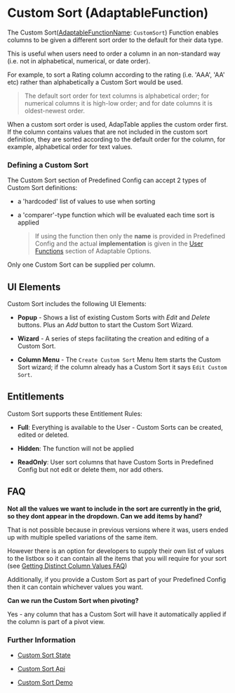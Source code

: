# Custom Sort (AdaptableFunction)

The Custom Sort([AdaptableFunctionName](https://api.adaptabletools.com/modules/_src_predefinedconfig_common_types_.html#adaptablefunctionname): `CustomSort`) Function enables columns to be given a different sort order to the default for their data type.

This is useful when users need to order a column in an non-standard way (i.e. not in alphabetical, numerical, or date order). 

For example, to sort a Rating column according to the rating (i.e. 'AAA', 'AA' etc) rather than alphabetically a Custom Sort would be used.

> The default sort order for text columns is alphabetical order; for numerical columns it is high-low order; and for date columns it is oldest-newest order.

When a custom sort order is used, AdapTable applies the custom order first. If the column contains values that are not included in the custom sort definition, they are sorted according to the default order for the column, for example, alphabetical order for text values.

### Defining a Custom Sort
The Custom Sort section of Predefined Config can accept 2 types of Custom Sort definitions:

- a 'hardcoded' list of values to use when sorting

- a 'comparer'-type function which will be evaluated each time sort is applied 
    
    > If using the function then only the **name** is provided in Predefined Config and the actual **implementation** is given in the [User Functions](https://api.adaptabletools.com/modules/_src_adaptableoptions_userfunctions_.html) section of Adaptable Options.

Only one Custom Sort can be supplied per column.

## UI Elements
Custom Sort includes the following UI Elements:

- **Popup** - Shows a list of existing Custom Sorts with *Edit* and *Delete* buttons.  Plus an *Add* button to start the Custom Sort Wizard.

- **Wizard** - A series of steps facilitating the creation and editing of a Custom Sort.

- **Column Menu** - The `Create Custom Sort` Menu Item starts the Custom Sort wizard; if the column already has a Custom Sort it says `Edit Custom Sort`.

## Entitlements

Custom Sort supports these Entitlement Rules:

- **Full**: Everything is available to the User - Custom Sorts can be created, edited or deleted.

- **Hidden**: The function will not be applied

- **ReadOnly**: User sort columns that have Custom Sorts in Predefined Config but not edit or delete them, nor add others.

## FAQ

**Not all the values we want to include in the sort are currently in the grid, so they dont appear in the dropdown.  Can we add items by hand?**

That is not possible because in previous versions where it was, users ended up with multiple spelled variations of the same item. 

However there is an option for developers to supply their own list of values to the listbox so it can contain all the items that you will require for your sort (see [Getting Distinct Column Values FAQ](../faqs/adaptable-column-values-faq.md))

Additionally, if you provide a Custom Sort as part of your Predefined Config then it can contain whichever values you want.

**Can we run the Custom Sort when pivoting?**

Yes - any column that has a Custom Sort will have it automatically applied if the column is part of a pivot view.

### Further Information

- [Custom Sort State](https://api.adaptabletools.com/interfaces/_src_predefinedconfig_customsortstate_.customsortstate.html)

- [Custom Sort Api](https://api.adaptabletools.com/interfaces/_src_api_customsortapi_.customsortapi.html)

- [Custom Sort Demo](https://demo.adaptabletools.com/gridmanagement/aggridcustomsortdemo)


